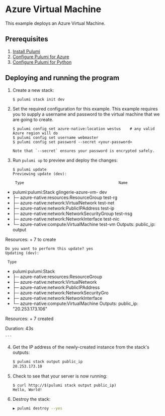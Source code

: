 # Azure Virtual Machine

This example deploys an Azure Virtual Machine.

## Prerequisites

1. [Install Pulumi](https://www.pulumi.com/docs/get-started/install/)
2. [Configure Pulumi for Azure](https://www.pulumi.com/docs/intro/cloud-providers/azure/setup/)
3. [Configure Pulumi for Python](https://www.pulumi.com/docs/intro/languages/python/)

## Deploying and running the program

1. Create a new stack:

    ```bash
    $ pulumi stack init dev
    ```

2. Set the required configuration for this example. This example requires you to supply a username and password to the virtual machine that we are going to create.

    ```
    $ pulumi config set azure-native:location westus    # any valid Azure region will do
    $ pulumi config set username webmaster
    $ pulumi config set password --secret <your-password>

    Note that `--secret` ensures your password is encrypted safely.

3. Run `pulumi up` to preview and deploy the changes:

    ```
    $ pulumi update
    Previewing update (dev):

     Type                                          Name                   
 +   pulumi:pulumi:Stack                           glingerie-azure-vm-  dev
 +   ├─ azure-native:resources:ResourceGroup       test-rg                
 +   ├─ azure-native:network:VirtualNetwork        test-net               
 +   ├─ azure-native:network:PublicIPAddress       test-ip                
 +   ├─ azure-native:network:NetworkSecurityGroup  test-nsg
 +   ├─ azure-native:network:NetworkInterface      test-nic
 +   └─ azure-native:compute:VirtualMachine        test-vm
Outputs:
    public_ip: output<string>

Resources:
    + 7 to create

    Do you want to perform this update? yes
    Updating (dev):

     Type
 +   pulumi:pulumi:Stack
 +   ├─ azure-native:resources:ResourceGroup
 +   ├─ azure-native:network:VirtualNetwork
 +   ├─ azure-native:network:PublicIPAddress
 +   ├─ azure-native:network:NetworkSecurityGro
 +   ├─ azure-native:network:NetworkInterface
 +   └─ azure-native:compute:VirtualMachine
Outputs:
    public_ip: "20.253.173.106"

Resources:
    + 7 created

Duration: 43s

    ```

4. Get the IP address of the newly-created instance from the stack's outputs: 

    ```bash
    $ pulumi stack output public_ip
    20.253.173.10
    ```

5. Check to see that your server is now running:

    ```
    $ curl http://$(pulumi stack output public_ip)
    Hello, World!
    ```

1. Destroy the stack:

    ```bash
    ▶ pulumi destroy --yes
    ```